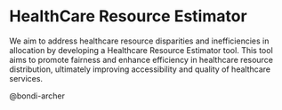 # HealthCare Resource Estimator
We aim to address healthcare resource disparities and inefficiencies in allocation by developing a Healthcare Resource Estimator tool. This tool aims to promote fairness and enhance efficiency in healthcare resource distribution, ultimately improving accessibility and quality of healthcare services.

@bondi-archer
